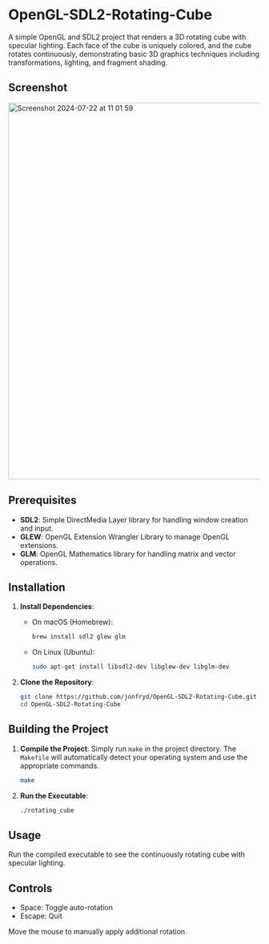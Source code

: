# OpenGL-SDL2-Rotating-Cube

A simple OpenGL and SDL2 project that renders a 3D rotating cube with specular lighting. Each face of the cube is uniquely colored, and the cube rotates continuously, demonstrating basic 3D graphics techniques including transformations, lighting, and fragment shading.

## Screenshot

<img width="752" alt="Screenshot 2024-07-22 at 11 01 59" src="https://github.com/user-attachments/assets/dc2c9802-411f-4bee-8e44-96001346708a">

## Prerequisites

- **SDL2**: Simple DirectMedia Layer library for handling window creation and input.
- **GLEW**: OpenGL Extension Wrangler Library to manage OpenGL extensions.
- **GLM**: OpenGL Mathematics library for handling matrix and vector operations.

## Installation

1. **Install Dependencies**:
    - On macOS (Homebrew):
        ```sh
        brew install sdl2 glew glm
        ```
    - On Linux (Ubuntu):
        ```sh
        sudo apt-get install libsdl2-dev libglew-dev libglm-dev
        ```

2. **Clone the Repository**:
    ```sh
    git clone https://github.com/jonfryd/OpenGL-SDL2-Rotating-Cube.git
    cd OpenGL-SDL2-Rotating-Cube
    ```

## Building the Project

1. **Compile the Project**:
    Simply run `make` in the project directory. The `Makefile` will automatically detect your operating system and use the appropriate commands.

    ```sh
    make
    ```

2. **Run the Executable**:
    ```sh
    ./rotating_cube
    ```

## Usage

Run the compiled executable to see the continuously rotating cube with specular lighting.

## Controls

- Space: Toggle auto-rotation
- Escape: Quit

Move the mouse to manually apply additional rotation.

